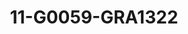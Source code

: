 ---
title: 11-G0059-GRA1322
image: /v1543919832/viterbo/11-G0059-GRA1322.jpg
brand: graziana-valentini
layout: vestito
---